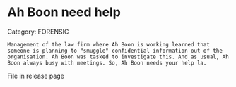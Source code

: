 # Ah Boon need help

Category: FORENSIC

```text
Management of the law firm where Ah Boon is working learned that someone is planning to "smuggle" confidential information out of the organisation. Ah Boon was tasked to investigate this. And as usual, Ah Boon always busy with meetings. So, Ah Boon needs your help la.
```

File in release page